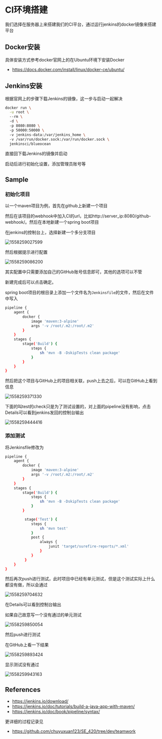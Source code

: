 # CI环境搭建

我们选择在服务器上来搭建我们的CI平台，通过运行jenkins的docker镜像来搭建平台

## Docker安装

具体安装方式参考docker官网上的在Ubuntu环境下安装Docker

* https://docs.docker.com/install/linux/docker-ce/ubuntu/

## Jenkins安装

根据官网上的步骤下载Jenkins的镜像，这一步与启动一起解决

```sh
docker run \
  -u root \ 
  --rm \ 
  -d \ 
  -p 8080:8080 \ 
  -p 50000:50000 \ 
  -v jenkins-data:/var/jenkins_home \ 
  -v /var/run/docker.sock:/var/run/docker.sock \ 
  jenkinsci/blueocean 
```

直接回下载Jenkins的镜像并启动

启动后进行初始化设置，添加管理员账号等

## Sample

### 初始化项目

以一个maven项目为例，首先在github上新建一个项目

然后在该项目的webhook中加入CI的url，比如http://server_ip:8080/github-webhook/。然后在本地新建一个spring boot项目

在jenkins的控制台上，选择新建一个多分支项目

![1558259027599](.\img\1.png)

然后根据提示进行配置

![1558259086200](.\img\2.png)

其实配置中只需要添加自己的GitHub账号信息即可，其他的选项可以不管

新建完成后可以点击确定。

spring boot项目的根目录上添加一个文件名为`Jenkinsfile`的文件，然后在文件中写入

```sh
pipeline {
    agent {
        docker {
            image 'maven:3-alpine' 
            args '-v /root/.m2:/root/.m2' 
        }
    }
    stages {
        stage('Build') { 
            steps {
                sh 'mvn -B -DskipTests clean package' 
            }
        }
    }
}
```

然后把这个项目与GitHub上的项目相关联，push上去之后，可以在GitHub上看到信息

![1558259371330](.\img\3.png)

下面的叫test的check只是为了测试设置的，对上面的pipeline没有影响，点击Details可以看到jenkins发回的控制台输出

![1558259444416](.\img\4.png)

### 添加测试

将Jenkinsfile修改为

```sh
pipeline {
    agent {
        docker {
            image 'maven:3-alpine'
            args '-v /root/.m2:/root/.m2'
        }
    }
    stages {
        stage('Build') {
            steps {
                sh 'mvn -B -DskipTests clean package'
            }
        }

         stage('Test') {
            steps {
                sh 'mvn test'
            }
            post {
                always {
                    junit 'target/surefire-reports/*.xml'
                }
            }
         }
    }
}
```

然后再次push进行测试，此时项目中已经有单元测试，但是这个测试实际上什么都没有做，所以会通过

![1558259704632](.\img\5.png)

在Details可以看到控制台输出

如果自己故意写一个没有通过的单元测试

![1558259850054](.\img\6.png)

然后push进行测试

在GitHub上看一下结果

![1558259893424](.\img\7.png)

显示测试没有通过

![1558259943163](.\img\8.png)

## References

* https://jenkins.io/download/
* https://jenkins.io/doc/tutorials/build-a-java-app-with-maven/
* https://jenkins.io/doc/book/pipeline/syntax/

更详细的过程记录见

* <https://github.com/chuyuxuan123/SE_420/tree/dev/teamwork>